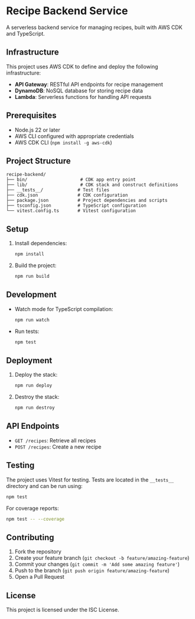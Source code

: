 # Recipe Backend Service

A serverless backend service for managing recipes, built with AWS CDK and TypeScript.

## Infrastructure

This project uses AWS CDK to define and deploy the following infrastructure:

- **API Gateway**: RESTful API endpoints for recipe management
- **DynamoDB**: NoSQL database for storing recipe data
- **Lambda**: Serverless functions for handling API requests

## Prerequisites

- Node.js 22 or later
- AWS CLI configured with appropriate credentials
- AWS CDK CLI (`npm install -g aws-cdk`)

## Project Structure

```
recipe-backend/
├── bin/                    # CDK app entry point
├── lib/                    # CDK stack and construct definitions
├── __tests__/             # Test files
├── cdk.json               # CDK configuration
├── package.json           # Project dependencies and scripts
├── tsconfig.json          # TypeScript configuration
└── vitest.config.ts       # Vitest configuration
```

## Setup

1. Install dependencies:
   ```bash
   npm install
   ```

2. Build the project:
   ```bash
   npm run build
   ```

## Development

- Watch mode for TypeScript compilation:
  ```bash
  npm run watch
  ```

- Run tests:
  ```bash
  npm test
  ```

## Deployment

1. Deploy the stack:
   ```bash
   npm run deploy
   ```

2. Destroy the stack:
   ```bash
   npm run destroy
   ```

## API Endpoints

- `GET /recipes`: Retrieve all recipes
- `POST /recipes`: Create a new recipe

## Testing

The project uses Vitest for testing. Tests are located in the `__tests__` directory and can be run using:

```bash
npm test
```

For coverage reports:
```bash
npm test -- --coverage
```

## Contributing

1. Fork the repository
2. Create your feature branch (`git checkout -b feature/amazing-feature`)
3. Commit your changes (`git commit -m 'Add some amazing feature'`)
4. Push to the branch (`git push origin feature/amazing-feature`)
5. Open a Pull Request

## License

This project is licensed under the ISC License. 